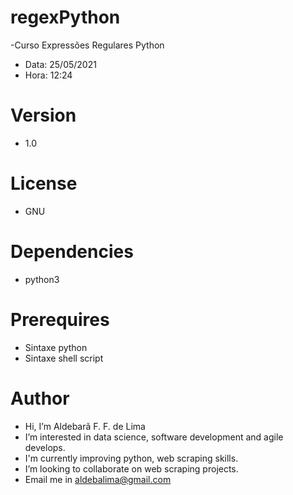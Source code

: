 # regexPython
-Curso Expressões Regulares Python
  - Data: 25/05/2021
  - Hora: 12:24
# Version

- 1.0

# License

- GNU

# Dependencies

- python3
 
# Prerequires

- Sintaxe python
- Sintaxe shell script

# Author

- Hi, I’m Aldebarã F. F. de Lima
- I’m interested in data science, software development and agile develops.
- I'm currently improving python, web scraping skills.
- I’m looking to collaborate on web scraping projects.
- Email me in aldebalima@gmail.com

